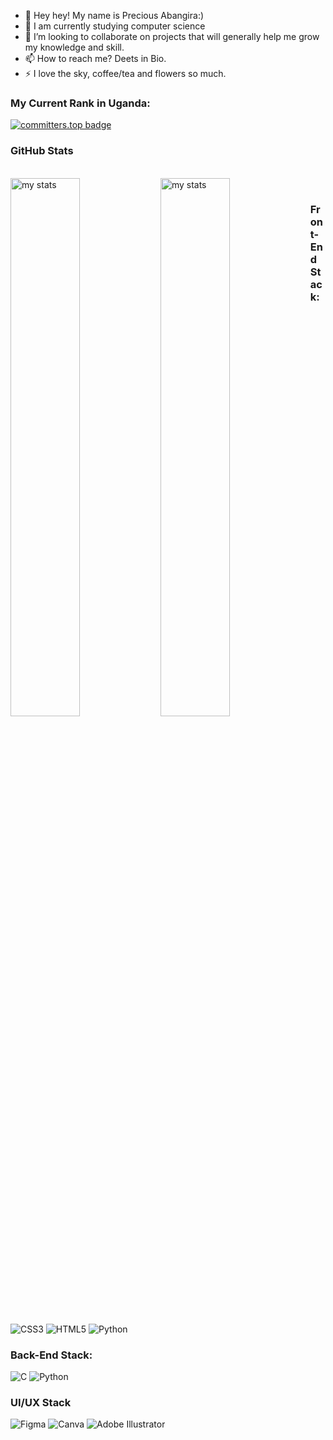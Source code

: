 - 👋 Hey hey! My name is Precious Abangira:)
- 🌱 I am currently studying computer science
- 💞️ I’m looking to collaborate on projects that will generally help me grow my knowledge and skill.
- 📫 How to reach me? Deets in Bio.
- ⚡ I love the sky, coffee/tea and flowers so much.

### My Current Rank in Uganda:<br>
[![committers.top badge](https://user-badge.committers.top/uganda/abangiraprecious.svg)](https://user-badge.committers.top/uganda/abangiraekyomuhendo) 

 ### GitHub Stats

<!-- ![Streak](https://streak-stats.demolab.com?user=abangiraprecious&theme=transparent&ring=ff4500&fire=ff4500&sideLabels=ffffff&currStreakLabel=ffffff&stroke=ffffff&dates=ffffff&currStreakNum=ffffff&sideNums=ffffff)

-->

<br>
<img alt="my stats" align="left" width="47%" src="https://github-readme-stats.vercel.app/api?username=abangiraprecious&bg_color=ffffff00&text_color=ffffff&title_color=ffb6c1"/>


<img  alt="my stats" align = "left" width = "47%" src ="https://github-readme-stats.vercel.app/api/top-langs/?username=abangiraprecious&layout=compact&bg_color=ffffff00&text_color=ffffff&title_color=ffb6c1"/>

<br>

### Front-End Stack:
![CSS3](https://img.shields.io/badge/css3-%231572B6.svg?style=for-the-badge&logo=css3&logoColor=white) ![HTML5](https://img.shields.io/badge/html5-%23E34F26.svg?style=for-the-badge&logo=html5&logoColor=white) ![Python](https://img.shields.io/badge/python-3670A0?style=for-the-badge&logo=python&logoColor=ffdd54)  

### Back-End Stack:
![C](https://img.shields.io/badge/c-%2300599C.svg?style=for-the-badge&logo=c&logoColor=white) ![Python](https://img.shields.io/badge/python-3670A0?style=for-the-badge&logo=python&logoColor=ffdd54) 

### UI/UX Stack
![Figma](https://img.shields.io/badge/Figma-F24E1E?style=for-the-badge&logo=figma&logoColor=white)  ![Canva](https://img.shields.io/badge/Canva-%2300C4CC.svg?&style=for-the-badge&logo=Canva&logoColor=white) ![Adobe Illustrator](https://img.shields.io/badge/Adobe%20Illustrator-FF9A00?style=for-the-badge&logo=adobe%20illustrator&logoColor=white)



<!---
nimmusiima/nimmusiima is a ✨ special ✨ repository because its `README.md` (this file) appears on your GitHub profile.
You can click the Preview link to take a look at your changes.
--->

